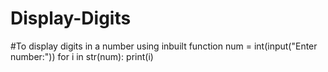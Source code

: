 # Display-Digits
#To display digits in a number using inbuilt function
num = int(input("Enter number:"))
for i in str(num):
  print(i)

